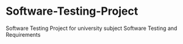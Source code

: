 # Software-Testing-Project
Software Testing Project  for university subject Software Testing and Requirements
